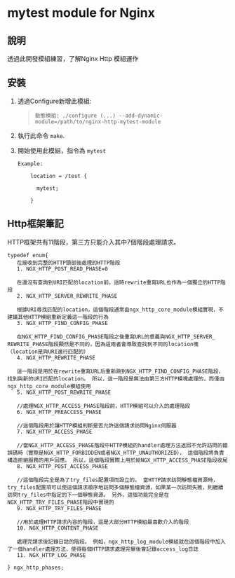 # mytest module for Nginx

## 說明

透過此開發模組練習，了解Nginx Http 模組運作

## 安裝

   1. 透過Configure新增此模組:
      > 
      >     動態模組: ./configure (...) --add-dynamic-module=/path/to/nginx-http-mytest-module
      >     
      
   2. 執行此命令 `make`.
   
   3. 開始使用此模組，指令為 `mytest`
      
      ```
      Example:
          
          location = /test {
             
            mytest;
          
          }
      ```

## Http框架筆記

HTTP框架共有11階段，第三方只能介入其中7個階段處理請求。
```
typedef enum{
   在接收到完整的HTTP頭部後處理的HTTP階段
   1. NGX_HTTP_POST_READ_PHASE=0
   
   在還沒有查詢到URI匹配的location前，這時rewrite重寫URL也作為一個獨立的HTTP階段
   2. NGX_HTTP_SERVER_REWRITE_PHASE
   
   根據URI尋找匹配的location，這個階段通常由ngx_http_core_module模組實現，不建議其他HTTP模組重新定義這一階段的行為
   3. NGX_HTTP_FIND_CONFIG_PHASE
   
   在NGX_HTTP_FIND_CONFIG_PHASE階段之後重寫URL的意義與NGX_HTTP_SERVER_ REWRITE_PHASE階段顯然是不同的，因為這兩者會導致查找到不同的location塊（location是與URI進行匹配的）
   4. NGX_HTTP_REWRITE_PHASE
   
   這一階段是用於在rewrite重寫URL后重新跳到NGX_HTTP_FIND_CONFIG_PHASE階段，找到與新的URI匹配的location。 所以，這一階段是無法由第三方HTTP模塊處理的，而僅由ngx_http_core_module模組使用
   5. NGX_HTTP_POST_REWRITE_PHASE
   
   //處理NGX_HTTP_ACCESS_PHASE階段前，HTTP模組可以介入的處理階段
   6. NGX_HTTP_PREACCESS_PHASE
   
   //這個階段用於讓HTTP模組判斷是否允許這個請求訪問Nginx伺服器
   7. NGX_HTTP_ACCESS_PHASE
   
   //當NGX_HTTP_ACCESS_PHASE階段中HTTP模組的handler處理方法返回不允許訪問的錯誤碼時（實際是NGX_HTTP_FORBIDDEN或者NGX_HTTP_UNAUTHORIZED）， 這個階段將負責構造拒絕服務的用戶回應。 所以，這個階段實際上用於給NGX_HTTP_ACCESS_PHASE階段收尾
   8. NGX_HTTP_POST_ACCESS_PHASE
   
   //這個階段完全是為了try_files配置項而設立的。 當HTTP請求訪問靜態檔資源時，try_files配置項可以使這個請求順序地訪問多個靜態檔資源，如果某一次訪問失敗，則繼續訪問try_files中指定的下一個靜態資源。 另外，這個功能完全是在NGX_HTTP_TRY_FILES_PHASE階段中實現的
   9. NGX_HTTP_TRY_FILES_PHASE
   
   //用於處理HTTP請求內容的階段，這是大部分HTTP模組最喜歡介入的階段
   10. NGX_HTTP_CONTENT_PHASE

   處理完請求後記錄日誌的階段。 例如，ngx_http_log_module模組就在這個階段中加入了一個handler處理方法，使得每個HTTP請求處理完畢後會記錄access_log日誌
   11. NGX_HTTP_LOG_PHASE

} ngx_http_phases;

```
